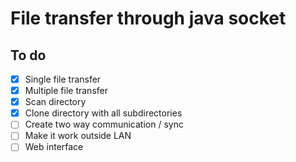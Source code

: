 # File transfer through java socket
## To do
- [X] Single file transfer
- [X] Multiple file transfer
- [X] Scan directory
- [X] Clone directory with all subdirectories
- [ ] Create two way communication / sync
- [ ] Make it work outside LAN
- [ ] Web interface